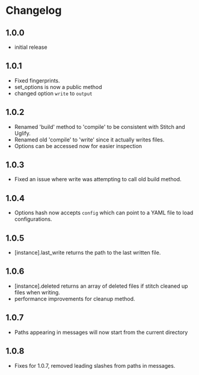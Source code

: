 # Changelog

## 1.0.0
- initial release

## 1.0.1
- Fixed fingerprints.
- set_options is now a public method
- changed option `write` to `output`

## 1.0.2
- Renamed 'build' method to 'compile' to be consistent with Stitch and Uglify.
- Renamed old 'compile' to 'write' since it actually writes files.
- Options can be accessed now for easier inspection

## 1.0.3
- Fixed an issue where write was attempting to call old build method.

## 1.0.4
- Options hash now accepts `config` which can point to a YAML file to load configurations.

## 1.0.5
- [instance].last_write returns the path to the last written file.

## 1.0.6
- [instance].deleted returns an array of deleted files if stitch cleaned up files when writing.
- performance improvements for cleanup method.

## 1.0.7
- Paths appearing in messages will now start from the current directory

## 1.0.8
- Fixes for 1.0.7, removed leading slashes from paths in messages.

